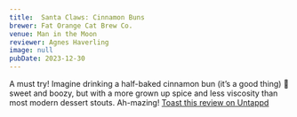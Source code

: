```yaml
---
title:  Santa Claws: Cinnamon Buns
brewer: Fat Orange Cat Brew Co.
venue: Man in the Moon
reviewer: Agnes Haverling
image: null
pubDate: 2023-12-30
---
```


A must try! Imagine drinking a half&#45;baked cinnamon bun (it’s a good thing) 🤤 sweet and boozy, but with a more grown up spice and less viscosity than most modern dessert stouts. Ah&#45;mazing!
[Toast this review on Untappd](https://untappd.com/user/&#45;Spacebacon&#45;/checkin/1344756088)